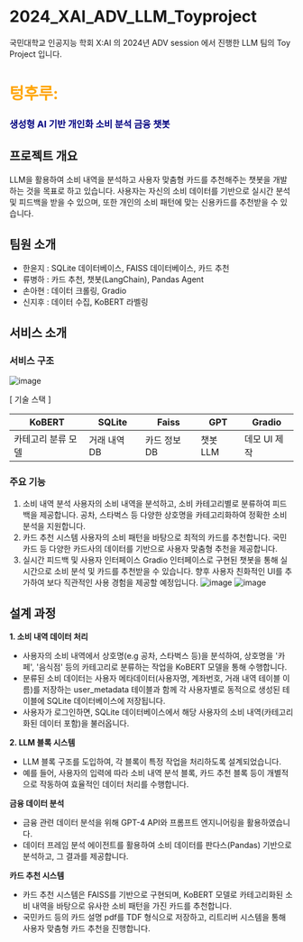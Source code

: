 # 2024_XAI_ADV_LLM_Toyproject
국민대학교 인공지능 학회 X:AI 의 2024년 ADV session 에서 진행한 LLM 팀의 Toy Project 입니다. 

# <span style="color: orange"> 텅후루:
### <span style="color: navy"> 생성형 AI 기반 개인화 소비 분석 금융 챗봇</span>

## 프로젝트 개요
LLM을 활용하여 소비 내역을 분석하고 사용자 맞춤형 카드를 추천해주는 챗봇을 개발하는 것을 목표로 하고 있습니다. 사용자는 자신의 소비 데이터를 기반으로 실시간 분석 및 피드백을 받을 수 있으며, 또한 개인의 소비 패턴에 맞는 신용카드를 추천받을 수 있습니다.

## 팀원 소개
- 한윤지 : SQLite 데이터베이스, FAISS 데이터베이스, 카드 추천
- 류병하 : 카드 추천, 챗봇(LangChain), Pandas Agent 
- 손아현 : 데이터 크롤링, Gradio
- 신지후 : 데이터 수집, KoBERT 라벨링

## 서비스 소개
### 서비스 구조
![image](https://github.com/user-attachments/assets/f81f8bec-d1b7-4b6a-b891-9ca6f6b07369)

[ 기술 스택 ]

| KoBERT                | SQLite            | Faiss           | GPT          | Gradio         |
|-----------------------|-------------------|-----------------|--------------|----------------|
| 카테고리 분류 모델    | 거래 내역 DB      | 카드 정보 DB    | 챗봇 LLM     | 데모 UI 제작   |
### 주요 기능
1. 소비 내역 분석
사용자의 소비 내역을 분석하고, 소비 카테고리별로 분류하여 피드백을 제공합니다.
공차, 스타벅스 등 다양한 상호명을 카테고리화하여 정확한 소비 분석을 지원합니다.
2. 카드 추천 시스템
사용자의 소비 패턴을 바탕으로 최적의 카드를 추천합니다.
국민카드 등 다양한 카드사의 데이터를 기반으로 사용자 맞춤형 추천을 제공합니다.
3. 실시간 피드백 및 사용자 인터페이스
Gradio 인터페이스로 구현된 챗봇을 통해 실시간으로 소비 분석 및 카드를 추천받을 수 있습니다.
향후 사용자 친화적인 UI를 추가하여 보다 직관적인 사용 경험을 제공할 예정입니다.
![image](https://github.com/user-attachments/assets/57fd425e-6498-4f67-a29e-47017cd891ce)
![image](https://github.com/user-attachments/assets/c5056e5e-c76c-460b-98c0-0a87d28b26c0)

## 설계 과정
**1. 소비 내역 데이터 처리** </br>
 - 사용자의 소비 내역에서 상호명(e.g 공차, 스타벅스 등)을 분석하여, 상호명을 '카페', '음식점' 등의 카테고리로 분류하는 작업을 KoBERT 모델을 통해 수행합니다.
 - 분류된 소비 데이터는 사용자 메타데이터(사용자명, 계좌번호, 거래 내역 테이블 이름)를 저장하는 user_metadata 테이블과 함께 각 사용자별로 동적으로 생성된 테이블에 SQLite 데이터베이스에 저장됩니다.
 - 사용자가 로그인하면, SQLite 데이터베이스에서 해당 사용자의 소비 내역(카테고리화된 데이터 포함)을 불러옵니다.

**2. LLM 블록 시스템** </br>
 - LLM 블록 구조를 도입하여, 각 블록이 특정 작업을 처리하도록 설계되었습니다.
 - 예를 들어, 사용자의 입력에 따라 소비 내역 분석 블록, 카드 추천 블록 등이 개별적으로 작동하여 효율적인 데이터 처리를 수행합니다.</br>

**금융 데이터 분석** </br>
   - 금융 관련 데이터 분석을 위해 GPT-4 API와 프롬프트 엔지니어링을 활용하였습니다.
   - 데이터 프레임 분석 에이전트를 활용하여 소비 데이터를 판다스(Pandas) 기반으로 분석하고, 그 결과를 제공합니다.</br>

**카드 추천 시스템** </br>
   - 카드 추천 시스템은 FAISS를 기반으로 구현되며, KoBERT 모델로 카테고리화된 소비 내역을 바탕으로 유사한 소비 패턴을 가진 카드를 추천합니다.
   - 국민카드 등의 카드 설명 pdf를 TDF 형식으로 저장하고, 리트리버 시스템을 통해 사용자 맞춤형 카드 추천을 진행합니다.
